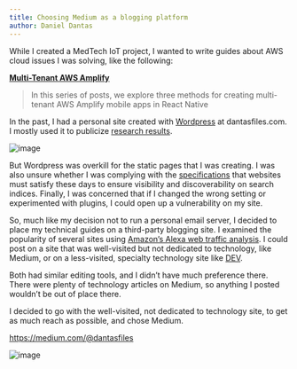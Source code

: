 ```yaml
---
title: Choosing Medium as a blogging platform
author: Daniel Dantas
---
```


While I created a MedTech IoT project, I wanted to write guides about AWS cloud issues I was solving, like the following:

**[Multi-Tenant AWS Amplify](https://medium.com/@dantasfiles/multi-tenant-aws-amplify-cc3252c4def4)**
> In this series of posts, we explore three methods for creating multi-tenant AWS Amplify mobile apps in React Native

In the past, I had a personal site created with [Wordpress](https://wordpress.org/) at dantasfiles.com. I mostly used it to publicize [research results](https://scholar.google.com/citations?user=kGsoFNQAAAAJ). 

![image](https://github.com/user-attachments/assets/83232db2-6c1f-4144-86cf-379d2cd7f299)

But Wordpress was overkill for the static pages that I was creating. I was also unsure whether I was complying with the [specifications](https://developers.google.com/search/docs) that websites must satisfy these days to ensure visibility and discoverability on search indices. Finally, I was concerned that if I changed the wrong setting or experimented with plugins, I could open up a vulnerability on my site.

So, much like my decision not to run a personal email server, I decided to place my technical guides on a third-party blogging site. I examined the popularity of several sites using [Amazon’s Alexa web traffic analysis](https://en.wikipedia.org/wiki/Alexa_Internet). I could post on a site that was well-visited but not dedicated to technology, like Medium, or on a less-visited, specialty technology site like [DEV](https://dev.to/). 

Both had similar editing tools, and I didn’t have much preference there. There were plenty of technology articles on Medium, so anything I posted wouldn’t be out of place there.

I decided to go with the well-visited, not dedicated to technology site, to get as much reach as possible, and chose Medium.

<https://medium.com/@dantasfiles>

![image](https://github.com/user-attachments/assets/7164fcad-8985-4629-82b9-386d73d1dd64)
